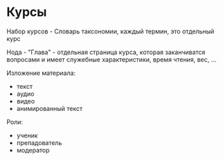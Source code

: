# Курсы

Набор курсов - Словарь таксономии, каждый термин, это отдельный курс

Нода - "Глава" - отдельная страница курса, которая заканчиватся вопросами и имеет служебные характеристики, время чтения, вес, ...

Изложение материала:
 - текст
 - аудио
 - видео
 - анимированный текст

Роли:
 - ученик
 - препадователь
 - модератор


